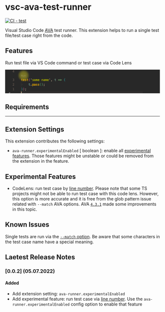 # vsc-ava-test-runner
[![CI - test](https://github.com/sculpt0r/vsc-ava-test-runner/actions/workflows/test.yml/badge.svg?branch=master)](https://github.com/sculpt0r/vsc-ava-test-runner/actions/workflows/test.yml)

Visual Studio Code [AVA](https://github.com/avajs/ava) test runner. This extension helps to run a single test file/test case right from the code.

## Features

Run test file via VS Code command or test case via Code Lens

![code lens](images/readme.png)

## Requirements

---

## Extension Settings

This extension contributes the following settings:

* `ava-runner.experimentalEnabled` [ boolean ]: enable all [experimental features](#experimental-features). Those features might be unstable or could be removed from the extension in the feature.

## Experimental Features

* CodeLens: run test case by [line number](https://github.com/avajs/ava/blob/main/docs/05-command-line.md#running-tests-at-specific-line-numbers). Please note that some TS projects might not be able to run test case with this code lens. However, this option is more accurate and it is free from the glob pattern issue related with `--match` AVA options. AVA [`4.3.1`](https://github.com/avajs/ava/releases/tag/v4.3.1) made some improvements in this topic.

## Known Issues
Single tests are run via the [`--match` option](https://github.com/avajs/ava/blob/main/docs/05-command-line.md#running-tests-with-matching-titles). Be aware that some characters in the test case name have a special meaning.

## Laetest Release Notes

### [0.0.2] (05.07.2022)
#### Added
- Add extension setting: `ava-runner.experimentalEnabled`
- Add experimental feature: run test case via [line number](https://github.com/avajs/ava/blob/main/docs/05-command-line.md#running-tests-at-specific-line-numbers). Use the `ava-runner.experimentalEnabled` config option to enable that feature


